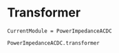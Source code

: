 # Transformer

```@meta
CurrentModule = PowerImpedanceACDC
```

```@docs
PowerImpedanceACDC.transformer
```

<!-- ```@docs
PowerImpedanceACDC.autotransformer
``` -->
